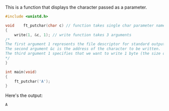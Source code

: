 This is a function that displays the character passed as a parameter.

```c
#include <unistd.h>

void	ft_putchar(char c) // function takes single char parameter named c
{
	write(1, &c, 1); // write function takes 3 arguments
/*
The first argument 1 represents the file descriptor for standard output (stdout).
The second argument &c is the address of the character to be written.
The third argument 1 specifies that we want to write 1 byte (the size of a char).
*/
}

int main(void)
{
	ft_putchar('A');
}
```

Here's the output:
```c
A
```
